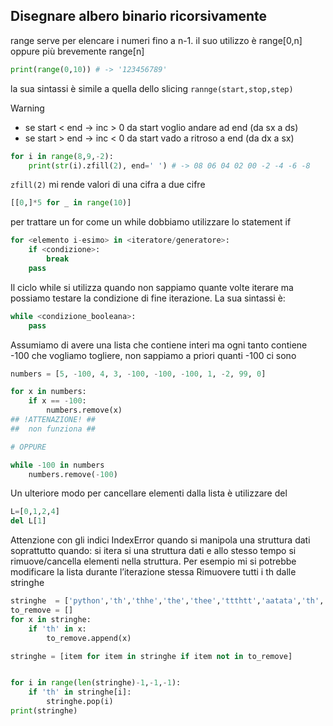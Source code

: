 ## Disegnare albero binario ricorsivamente

range serve per elencare i numeri fino a n-1. il suo utilizzo è range[0,n] oppure più brevemente range[n]
```python
print(range(0,10)) # -> '123456789'
```
la sua sintassi è simile a quella dello slicing `rannge(start,stop,step)`

> [!WARNING]
> - se start < end → inc > 0 da start voglio andare ad end (da sx a ds)
> - se start > end → inc < 0 da start vado a ritroso a end (da dx a sx)

```python
for i in range(8,9,-2):
	print(str(i).zfill(2), end=' ') # -> 08 06 04 02 00 ‐2 ‐4 ‐6 ‐8

```

`zfill(2)` mi rende valori di una cifra a due cifre

```python
[[0,]*5 for _ in range(10)]
```

per trattare un for come un while dobbiamo utilizzare lo statement if

```python
for <elemento i-esimo> in <iteratore/generatore>:
	if <condizione>:
		break
	pass
```

Il ciclo while si utilizza quando non sappiamo quante volte iterare ma possiamo testare la condizione di fine iterazione.
La sua sintassi è:

```python
while <condizione_booleana>:
	pass
```

Assumiamo di avere una lista che contiene interi ma ogni tanto contiene -100 che vogliamo togliere, non sappiamo a priori quanti -100 ci sono
```python
numbers = [5, -100, 4, 3, -100, -100, -100, 1, -2, 99, 0]

for x in numbers:
	if x == -100:
		numbers.remove(x)
## !ATTENAZIONE! ##
##  non funziona ##

# OPPURE

while -100 in numbers
	numbers.remove(-100)
```

Un ulteriore modo per cancellare elementi dalla lista è utilizzare del
```python
L=[0,1,2,4]
del L[1]
```

Attenzione con gli indici IndexError quando si manipola una struttura dati soprattutto quando: si itera si una struttura dati e allo stesso tempo si rimuove/cancella elementi nella struttura. Per esempio mi si potrebbe modificare la lista durante l’iterazione stessa
Rimuovere tutti i th dalle stringhe
```python
stringhe  = ['python','th','thhe','the','thee','ttthtt','aatata','th','pippoth','the show']
to_remove = []
for x in stringhe:
	if 'th' in x:
		to_remove.append(x)

stringhe = [item for item in stringhe if item not in to_remove]


for i in range(len(stringhe)-1,-1,-1):
	if 'th' in stringhe[i]:
		stringhe.pop(i)
print(stringhe)
```

